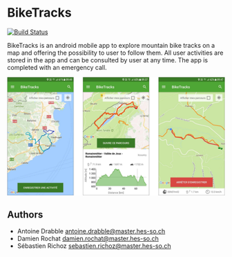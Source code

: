 # BikeTracks

[![Build Status](https://jenkins.damienrochat.ch/buildStatus/icon?job=BikeTracks)](https://jenkins.damienrochat.ch/job/BikeTracks)

BikeTracks is an android mobile app to explore mountain bike tracks on a map and offering the possibility to user to follow them.
All user activities are stored in the app and can be consulted by user at any time. The app is completed with an emergency call.

![Screenshots](doc/img/screens.png?raw=true "Screenshots")

## Authors
- Antoine Drabble <antoine.drabble@master.hes-so.ch>
- Damien Rochat <damien.rochat@master.hes-so.ch>
- Sébastien Richoz <sebastien.richoz@master.hes-so.ch>
